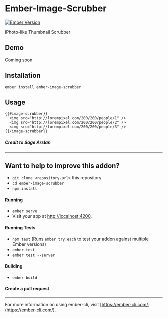 # Ember-Image-Scrubber

[![Ember Version](https://embadge.io/v1/badge.svg?start=2.13.0)](https://embadge.io/v1/badge.svg?start=2.13.0)

iPhoto-like Thumbnail Scrubber

## Demo
Coming soon

## Installation

`ember install ember-image-scrubber`

## Usage

```
{{#image-scrubber}}
  <img src="http://lorempixel.com/200/200/people/1" />
  <img src="http://lorempixel.com/200/200/people/2" />
  <img src="http://lorempixel.com/200/200/people/3" />
{{/image-scrubber}}
```

##### Credit to Sage Arslan
---

## Want to help to improve this addon?

* `git clone <repository-url>` this repository
* `cd ember-image-scrubber`
* `npm install`

#### Running

* `ember serve`
* Visit your app at [http://localhost:4200](http://localhost:4200).

#### Running Tests

* `npm test` (Runs `ember try:each` to test your addon against multiple Ember versions)
* `ember test`
* `ember test --server`

#### Building

* `ember build`

#### Create a pull request

---

For more information on using ember-cli, visit [https://ember-cli.com/](https://ember-cli.com/).
